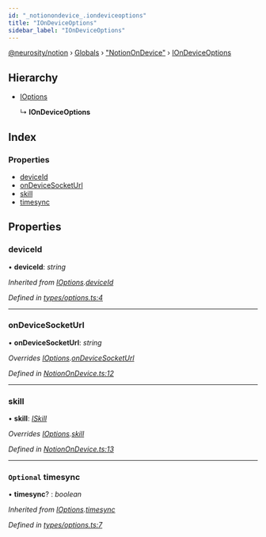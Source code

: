 ```yaml
---
id: "_notionondevice_.iondeviceoptions"
title: "IOnDeviceOptions"
sidebar_label: "IOnDeviceOptions"
---
```


[@neurosity/notion](../index.md) › [Globals](../globals.md) › ["NotionOnDevice"](../modules/_notionondevice_.md) › [IOnDeviceOptions](_notionondevice_.iondeviceoptions.md)

## Hierarchy

* [IOptions](_types_options_.ioptions.md)

  ↳ **IOnDeviceOptions**

## Index

### Properties

* [deviceId](_notionondevice_.iondeviceoptions.md#deviceid)
* [onDeviceSocketUrl](_notionondevice_.iondeviceoptions.md#ondevicesocketurl)
* [skill](_notionondevice_.iondeviceoptions.md#skill)
* [timesync](_notionondevice_.iondeviceoptions.md#optional-timesync)

## Properties

###  deviceId

• **deviceId**: *string*

*Inherited from [IOptions](_types_options_.ioptions.md).[deviceId](_types_options_.ioptions.md#deviceid)*

*Defined in [types/options.ts:4](https://github.com/neurosity/notion-js/blob/80b48df/src/types/options.ts#L4)*

___

###  onDeviceSocketUrl

• **onDeviceSocketUrl**: *string*

*Overrides [IOptions](_types_options_.ioptions.md).[onDeviceSocketUrl](_types_options_.ioptions.md#optional-ondevicesocketurl)*

*Defined in [NotionOnDevice.ts:12](https://github.com/neurosity/notion-js/blob/80b48df/src/NotionOnDevice.ts#L12)*

___

###  skill

• **skill**: *[ISkill](_types_skill_.iskill.md)*

*Overrides [IOptions](_types_options_.ioptions.md).[skill](_types_options_.ioptions.md#optional-skill)*

*Defined in [NotionOnDevice.ts:13](https://github.com/neurosity/notion-js/blob/80b48df/src/NotionOnDevice.ts#L13)*

___

### `Optional` timesync

• **timesync**? : *boolean*

*Inherited from [IOptions](_types_options_.ioptions.md).[timesync](_types_options_.ioptions.md#optional-timesync)*

*Defined in [types/options.ts:7](https://github.com/neurosity/notion-js/blob/80b48df/src/types/options.ts#L7)*
